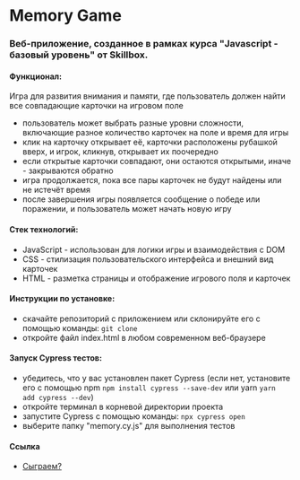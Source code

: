 # Memory Game

### Веб-приложение, созданное в рамках курса "Javascript - базовый уровень" от Skillbox.

#### Функционал:

Игра для развития внимания и памяти, где пользователь должен найти все совпадающие карточки на игровом поле

- пользователь может выбрать разные уровни сложности, включающие разное количество карточек на поле и время для игры
- клик на карточку открывает её, карточки расположены рубашкой вверх, и игрок, кликнув, открывает их поочередно
- если открытые карточки совпадают, они остаются открытыми, иначе - закрываются обратно
- игра продолжается, пока все пары карточек не будут найдены или не истечёт время
- после завершения игры появляется сообщение о победе или поражении, и пользователь может начать новую игру

#### Стек технологий:

- JavaScript - использован для логики игры и взаимодействия с DOM
- CSS - стилизация пользовательского интерфейса и внешний вид карточек
- HTML - разметка страницы и отображение игрового поля и карточек

#### Инструкции по установке:

- cкачайте репозиторий с приложением или склонируйте его с помощью команды: `git clone`
- oткройте файл index.html в любом современном веб-браузере

#### Запуск Cypress тестов:

- убедитесь, что у вас установлен пакет Cypress (если нет, установите его с помощью
  npm `npm install cypress --save-dev`
  или yarn `yarn add cypress --dev`)
- откройте терминал в корневой директории проекта
- запустите Cypress с помощью команды: `npx cypress open`
- выберите папку "memory.cy.js" для выполнения тестов

#### Ссылка

- [Сыграем?](https://mashamoreva.github.io/game-pairs/)
